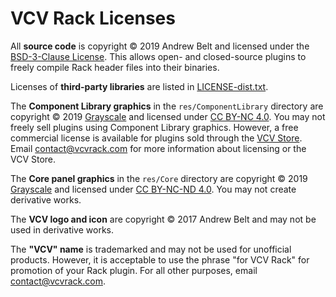 # VCV Rack Licenses

All **source code** is copyright © 2019 Andrew Belt and licensed under the [BSD-3-Clause License](https://opensource.org/licenses/BSD-3-Clause).
This allows open- and closed-source plugins to freely compile Rack header files into their binaries.

Licenses of **third-party libraries** are listed in [LICENSE-dist.txt](LICENSE-dist.txt).

The **Component Library graphics** in the `res/ComponentLibrary` directory are copyright © 2019 [Grayscale](http://grayscale.info/) and licensed under [CC BY-NC 4.0](https://creativecommons.org/licenses/by-nc/4.0/).
You may not freely sell plugins using Component Library graphics.
However, a free commercial license is available for plugins sold through the [VCV Store](https://vcvrack.com/plugins.html).
Email contact@vcvrack.com for more information about licensing or the VCV Store.

The **Core panel graphics** in the `res/Core` directory are copyright © 2019 [Grayscale](http://grayscale.info/) and licensed under [CC BY-NC-ND 4.0](https://creativecommons.org/licenses/by-nc-nd/4.0/).
You may not create derivative works.

The **VCV logo and icon** are copyright © 2017 Andrew Belt and may not be used in derivative works.

The **"VCV" name** is trademarked and may not be used for unofficial products.
However, it is acceptable to use the phrase "for VCV Rack" for promotion of your Rack plugin.
For all other purposes, email contact@vcvrack.com.
